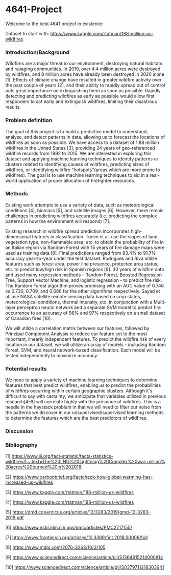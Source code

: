# 4641-Project

Welcome to the best 4641 project in existence

Dataset to start with:
https://www.kaggle.com/rtatman/188-million-us-wildfires

### Introduction/Background

Wildfires are a major threat to our environment, destroying natural habitats and ravaging communities. In 2019, over 4.4 million acres were destroyed by wildfires, and 8 million acres have already been destroyed in 2020 alone [1]. Effects of climate change have resulted in greater wildfire activity over the past couple of years [2], and their ability to rapidly spread out of control puts great importance on extinguishing them as soon as possible. Rapidly detecting and predicting wildfires as early as possible would allow first responders to act early and extinguish wildfires, limiting their disastrous results.

### Problem definition

The goal of this project is to build a predictive model to understand, analyze, and detect patterns in data, allowing us to forecast the locations of wildfires as soon as possible. We have access to a dataset of 1.88 million wildfires in the United States [3], providing 24 years of geo-referenced wildfire records from 1992 to 2015. We are interested in exploring this dataset and applying machine learning techniques to identify patterns or clusters related to identifying causes of wildfires, predicting sizes of wildfires, or identifying wildfire "hotspots"(areas which are more prone to wildfires). The goal is to use machine learning techniques to aid in a real-world application of proper allocation of firefighter resources.

### Methods

Existing work attempts to use a variety of data, such as meteorological conditions [4], biomass [5], and satellite images [6]. However, there remain challenges in predicting wildfires accurately (i.e. predicting the complex patterns in how the environment will respond) [7].
  
Existing research in wildfire spread prediction incorporates high-dimensional features in classification. Tonini et al. use the slopes of land, vegetation type, non-flammable area, etc. to obtain the probability of fire in an Italian region via Random Forest with 15 years of fire damage maps were used as training data [8]. Final predictions ranged from 83.4% to 91.7% accuracy year-to-year under the test dataset. Rodrigues and Riva utilize features such as forest area, power line presence, protected area status, etc. to predict low/high risk in Spanish regions [9]. 30 years of wildfire data and used many regression methods - Random Forest, Boosted Regression Tree, Support Vector Machine, and logistic regression - to predict fire risk. The Random Forest algorithm proves promising with an AUC value of 0.746 vs 0.730, 0.709, and 0.686 for the other algorithms respectively. Sayad et al. use NASA satellite remote sensing data based on crop states, meteorological conditions, thermal intensity, etc. in conjunction with a Multi-layer perceptron neural network and a separate SVM model to predict fire occurrence to an accuracy of 98% and 97% respectively on a small dataset of Canadian fires [10].

We will utilize a correlation matrix between our features, followed by Principal Component Analysis to reduce our feature set to the most important, linearly independent features. To predict the wildfire risk of every location in our dataset, we will utilize an array of models - including Random Forest, SVM, and neural network-based classification. Each model will be tested independently to maximize accuracy.

### Potential results
We hope to apply a variety of machine learning techniques to determine features that best predict wildfires, enabling us to predict the probabilities of wildfires occurring within certain geographic clusters. Although it's difficult to say with certainty, we anticipate that variables utilized in previous research[4-6] will correlate highly with the presence of wildfires. This is a needle in the haystack problem in that we will need to filter out noise from the patterns we discover in our unsupervised/supervised learning methods to determine the features which are the best predictors of wildfires.

### Discussion

### Bibliography
[1] https://www.iii.org/fact-statistic/facts-statistics-wildfires#:~:text=The%20LNU%20Lightning%20Complex%20was,million%20acres%20burned%20in%202018.

[2] https://www.carbonbrief.org/factcheck-how-global-warming-has-increased-us-wildfires

[3] https://www.kaggle.com/rtatman/188-million-us-wildfires

[4] https://www.kaggle.com/rtatman/188-million-us-wildfires

[5] https://gmd.copernicus.org/articles/12/3283/2019/gmd-12-3283-2019.pdf

[6] https://www.ncbi.nlm.nih.gov/pmc/articles/PMC2717155/

[7] https://www.frontiersin.org/articles/10.3389/fict.2018.00006/full

[8] https://www.mdpi.com/2076-3263/10/3/105

[9] https://www.sciencedirect.com/science/article/pii/S1364815214000814

[10] https://www.sciencedirect.com/science/article/pii/S0379711218303941
